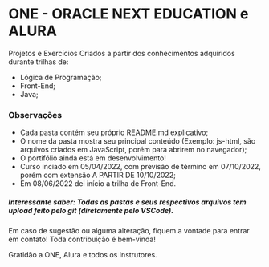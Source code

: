 # ONE - ORACLE NEXT EDUCATION e ALURA

Projetos e Exercícios Criados a partir dos conhecimentos adquiridos durante trilhas de:
- Lógica de Programação;
- Front-End;
- Java;

### Observações

- Cada pasta contém seu próprio README.md explicativo;
- O nome da pasta mostra seu principal conteúdo (Exemplo: js-html, são arquivos criados em JavaScript, porém para abrirem no navegador);
- O portifólio ainda está em desenvolvimento!
- Curso inciado em  05/04/2022, com previsão de término em 07/10/2022, porém com extensão A PARTIR DE 10/10/2022;
- Em 08/06/2022 dei início a trilha de Front-End.


##### Interessante saber: Todas as pastas e seus respectivos arquivos tem upload feito pelo git (diretamente pelo VSCode).

Em caso de sugestão ou alguma alteração, fiquem a vontade para entrar em contato! Toda contribuição é bem-vinda!

Gratidão a ONE, Alura e todos os Instrutores.
